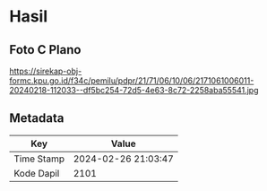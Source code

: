 # Hasil

## Foto C Plano

https://sirekap-obj-formc.kpu.go.id/f34c/pemilu/pdpr/21/71/06/10/06/2171061006011-20240218-112033--df5bc254-72d5-4e63-8c72-2258aba55541.jpg


## Metadata

| Key        | Value               |
| ---------- | ------------------- |
| Time Stamp | 2024-02-26 21:03:47 |
| Kode Dapil | 2101                |



